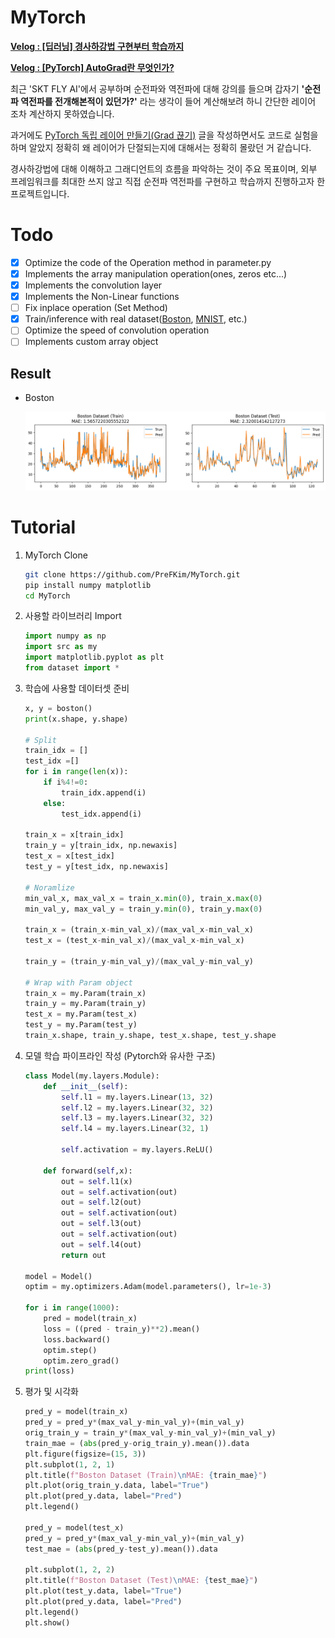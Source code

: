 # MyTorch

**[Velog : [딥러닝] 경사하강법 구현부터 학습까지](https://velog.io/@pre_f_86/series/%EB%94%A5%EB%9F%AC%EB%8B%9D-%EA%B2%BD%EC%82%AC%ED%95%98%EA%B0%95%EB%B2%95-%EA%B5%AC%ED%98%84%EB%B6%80%ED%84%B0-%ED%95%99%EC%8A%B5%EA%B9%8C%EC%A7%80)**

**[Velog : [PyTorch] AutoGrad란 무엇인가?](https://velog.io/@pre_f_86/series/PyTorch-AutoGrad%EB%9E%80-%EB%AC%B4%EC%97%87%EC%9D%B8%EA%B0%80)**

최근 'SKT FLY AI'에서 공부하며 순전파와 역전파에 대해 강의를 들으며 갑자기 **'순전파 역전파를 전개해본적이 있던가?'** 라는 생각이 들어 계산해보려 하니 간단한 레이어 조차 계산하지 못하였습니다.

과거에도 [PyTorch 독립 레이어 만들기(Grad 끊기)](https://velog.io/@pre_f_86/PyTorch-%EB%8F%85%EB%A6%BD-%EB%A0%88%EC%9D%B4%EC%96%B4-%EB%A7%8C%EB%93%A4%EA%B8%B0Grad-%EB%81%8A%EA%B8%B0) 글을 작성하면서도 코드로 실험을 하며 알았지 정확히 왜 레이어가 단절되는지에 대해서는 정확히 몰랐던 거 같습니다.

경사하강법에 대해 이해하고 그래디언트의 흐름을 파악하는 것이 주요 목표이며, 외부 프레임워크를 최대한 쓰지 않고 직접 순전파 역전파를 구현하고 학습까지 진행하고자 한 프로젝트입니다.

# Todo

- [x] Optimize the code of the Operation method in parameter.py
- [x] Implements the array manipulation operation(ones, zeros etc...)
- [x] Implements the convolution layer
- [x] Implements the Non-Linear functions
- [ ] Fix inplace operation (Set Method)
- [x] Train/inference with real dataset([Boston](http://lib.stat.cmu.edu/datasets/boston), [MNIST](https://yann.lecun.com/exdb/mnist/), etc.)
- [ ] Optimize the speed of convolution operation
- [ ] Implements custom array object

## Result

- Boston 
    
    ![boston](./imgs/boston.png)


# Tutorial

1. MyTorch Clone

    ```bash
    git clone https://github.com/PreFKim/MyTorch.git
    pip install numpy matplotlib
    cd MyTorch
    ```

2. 사용할 라이브러리 Import

    ```python
    import numpy as np
    import src as my
    import matplotlib.pyplot as plt
    from dataset import *
    ```

3. 학습에 사용할 데이터셋 준비

    ```python
    x, y = boston()
    print(x.shape, y.shape)

    # Split
    train_idx = []
    test_idx =[]
    for i in range(len(x)):
        if i%4!=0:
            train_idx.append(i)
        else:
            test_idx.append(i)

    train_x = x[train_idx]
    train_y = y[train_idx, np.newaxis]
    test_x = x[test_idx]
    test_y = y[test_idx, np.newaxis]

    # Noramlize
    min_val_x, max_val_x = train_x.min(0), train_x.max(0)
    min_val_y, max_val_y = train_y.min(0), train_y.max(0)

    train_x = (train_x-min_val_x)/(max_val_x-min_val_x)
    test_x = (test_x-min_val_x)/(max_val_x-min_val_x)

    train_y = (train_y-min_val_y)/(max_val_y-min_val_y)

    # Wrap with Param object
    train_x = my.Param(train_x)
    train_y = my.Param(train_y)
    test_x = my.Param(test_x)
    test_y = my.Param(test_y)
    train_x.shape, train_y.shape, test_x.shape, test_y.shape

    ```

4. 모델 학습 파이프라인 작성 (Pytorch와 유사한 구조)

    ```python
    class Model(my.layers.Module):
        def __init__(self):
            self.l1 = my.layers.Linear(13, 32)
            self.l2 = my.layers.Linear(32, 32)
            self.l3 = my.layers.Linear(32, 32)
            self.l4 = my.layers.Linear(32, 1)

            self.activation = my.layers.ReLU()

        def forward(self,x):
            out = self.l1(x)
            out = self.activation(out)
            out = self.l2(out)
            out = self.activation(out)
            out = self.l3(out)
            out = self.activation(out)
            out = self.l4(out)
            return out

    model = Model()
    optim = my.optimizers.Adam(model.parameters(), lr=1e-3)

    for i in range(1000):
        pred = model(train_x)
        loss = ((pred - train_y)**2).mean()
        loss.backward()
        optim.step()
        optim.zero_grad()
    print(loss)
    ```     

5. 평가 및 시각화

    ```python
    pred_y = model(train_x)
    pred_y = pred_y*(max_val_y-min_val_y)+(min_val_y)
    orig_train_y = train_y*(max_val_y-min_val_y)+(min_val_y)
    train_mae = (abs(pred_y-orig_train_y).mean()).data
    plt.figure(figsize=(15, 3))
    plt.subplot(1, 2, 1)
    plt.title(f"Boston Dataset (Train)\nMAE: {train_mae}")
    plt.plot(orig_train_y.data, label="True")
    plt.plot(pred_y.data, label="Pred")
    plt.legend()

    pred_y = model(test_x)
    pred_y = pred_y*(max_val_y-min_val_y)+(min_val_y)
    test_mae = (abs(pred_y-test_y).mean()).data

    plt.subplot(1, 2, 2)
    plt.title(f"Boston Dataset (Test)\nMAE: {test_mae}")
    plt.plot(test_y.data, label="True")
    plt.plot(pred_y.data, label="Pred")
    plt.legend()
    plt.show()
    ```
